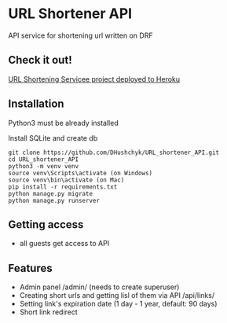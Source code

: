 # URL Shortener API

API service for shortening url written on DRF

## Check it out!

[URL Shortening Servicee project deployed to Heroku](https://short-a.herokuapp.com/api/)

## Installation

Python3 must be already installed

Install SQLite and create db

```shell
git clone https://github.com/DHushchyk/URL_shortener_API.git
cd URL_shortener_API
python3 -m venv venv
source venv\Scripts\activate (on Windows)
source venv\bin\activate (on Mac)
pip install -r requirements.txt
python manage.py migrate
python manage.py runserver
```

## Getting access
* all guests get access to API


## Features
* Admin panel /admin/ (needs to create superuser)
* Creating short urls and getting lisl of them via API /api/links/
* Setting link's expiration date (1 day - 1 year, default: 90 days)
* Short link redirect
